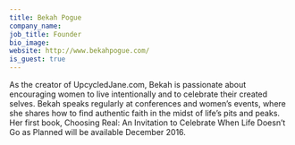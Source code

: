```yaml
---
title: Bekah Pogue
company_name: 
job_title: Founder
bio_image: 
website: http://www.bekahpogue.com/
is_guest: true
---
```


As the creator of UpcycledJane.com, Bekah is passionate about encouraging women to live intentionally and to celebrate their created selves. Bekah speaks regularly at conferences and women’s events, where she shares how to find authentic faith in the midst of life’s pits and peaks. Her first book, Choosing Real: An Invitation to Celebrate When Life Doesn’t Go as Planned will be available December 2016.

